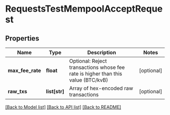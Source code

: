 # RequestsTestMempoolAcceptRequest

## Properties
Name | Type | Description | Notes
------------ | ------------- | ------------- | -------------
**max_fee_rate** | **float** | Optional: Reject transactions whose fee rate is higher than this value (BTC/kvB) | [optional] 
**raw_txs** | **list[str]** | Array of hex-encoded raw transactions | [optional] 

[[Back to Model list]](../README.md#documentation-for-models) [[Back to API list]](../README.md#documentation-for-api-endpoints) [[Back to README]](../README.md)


